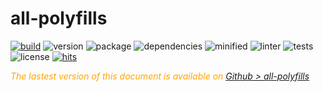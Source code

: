  # all-polyfills
 

 <div style="display:inline">

[![build](https://travis-ci.org/Sylvain59650/all-polyfills.png?branch=master)](https://travis-ci.org/Sylvain59650/all-polyfills)
![version](https://img.shields.io/npm/v/all-polyfills.svg)
![package](https://img.shields.io/github/package-json/v/Sylvain59650/all-polyfills.svg)
![dependencies](https://img.shields.io/david/Sylvain59650/all-polyfills.svg)
![minified](https://img.shields.io/bundlephobia/min/all-polyfills.svg)
![linter](https://img.shields.io/badge/eslint-ok-blue.svg)
![tests](https://img.shields.io/badge/tests-passing-brightgreen.svg)
![license](https://img.shields.io/npm/l/all-polyfills.svg)
[![hits](http://hits.dwyl.com/Sylvain59650/all-polyfills.svg)](http://hits.dwyl.com/Sylvain59650/all-polyfills)
</div>
 
 
 <div class="Note" style="color:orange;font-style:italic">
 
The lastest version of this document is available on [Github > all-polyfills](https://github.com/Sylvain59650/all-polyfills/blob/master/README.md)
</div>